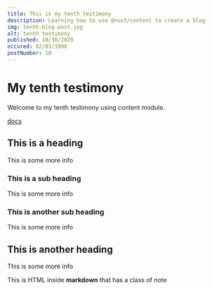 ```yaml
---
title: This is my tenth testimony
description: Learning how to use @nuxt/content to create a blog
img: tenth-blog-post.jpg
alt: tenth testimony
published: 10/30/2020
occured: 02/03/1990
postNumber: 10
---
```


# My tenth testimony

Welcome to my tenth testimony using content module.

[docs](https://nuxtjs.org/blog/creating-blog-with-nuxt-content#installation)

## This is a heading

This is some more info

### This is a sub heading

This is some more info

### This is another sub heading

This is some more info

## This is another heading

This is some more info

<div class="bg-blue-500 text-white p-4 mb-4">
  This is HTML inside <strong>markdown</strong> that has a class of note
</div>